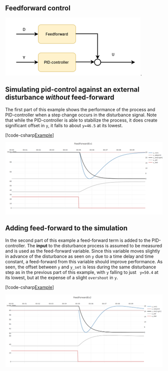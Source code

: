 ## Feedforward control

![pid-feedforward](/images/pid_feedforward.png). 


## Simulating pid-control against an external disturbance *without* feed-forward 

The first part of this example shows the performance of the process and PID-controller when
a step change occurs in the disturbance signal. 
Note that while the PID-controller is able to stabilize the process, it does create significant 
offset in ``y``, it falls to about ``y=46.5`` at its lowest. 

[!code-csharp[Example](../TimeSeriesAnalysis.Tests/Examples/ProcessControl.cs?name=Feedforward_Part1)]

![Example 5 result](/images/ex_feedforward_part1.png)





## Adding feed-forward to the simulation 

In the second part of this example a feed-forward term is added to the PID-controller.
The **input** to the disturbance process is assumed to be measured and is used as the feed-forward variable.
Since this variable moves slightly in advance of the disturbance as seen on ``y``  due to a time delay and time constant, 
a feed-forward from this variable should improve performance. 
As seen, the offset between ``y`` and ``y_set`` is less during the same disturbance step as in the previous part of this example,
with ``y`` falling to just `` y=50.4`` at its lowest, but at the expense of a slight ``overshoot`` in ``y``.

[!code-csharp[Example](../TimeSeriesAnalysis.Tests/Examples/ProcessControl.cs?name=Feedforward_Part2)]

![Example 5 result](/images/ex_feedforward_part2.png)
